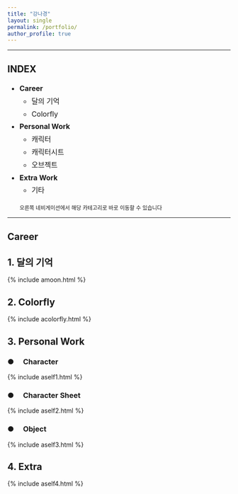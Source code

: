 ```yaml
---
title: "강나경"
layout: single
permalink: /portfolio/
author_profile: true
---
```


<style>
  .side-nav {
    position: fixed;
    top: 180px;
    right: 0;
    width: 20px;
    height: 200px;
    background-color: rgba(255, 255, 255, 0.9);
    border-left: 5px solid #ddd;
    transition: width 0.3s ease;
    overflow: hidden;
    z-index: 9999;
    padding: 10px 0;
  }

  .side-nav:hover {
    width: 180px; /* 커졌을 때 너비 */
    height: auto;
    padding: 10px 15px;
    box-shadow: -2px 2px 8px rgba(0, 0, 0, 0.15);
  }

  .side-nav a {
    display: block;
    color: #333;
    text-decoration: none;
    margin-bottom: 8px;
    font-size: 14px;
    white-space: nowrap;
    opacity: 0;
    transition: opacity 0.2s ease 0.2s;
  }

  .side-nav:hover a {
    opacity: 1;
  }

  .side-nav strong {
    display: block;
    margin-top: 10px;
    font-weight: bold;
    opacity: 0;
    transition: opacity 0.2s ease 0.2s;
  }

  .side-nav:hover strong {
    opacity: 1;
  }

  @media (max-width: 1000px) {
    .side-nav {
      display: none;
    }
  }
</style>

<!-- 고정 네비게이터 HTML -->
<div class="side-nav">
  <strong>Career</strong>
  <a href="#dal">달의 기억</a>
  <a href="#color">Colorfly</a>
  <br><strong>Personal Work</strong>
  <a href="#cha">캐릭터</a>
  <a href="#sheet">캐릭터시트</a>
  <a href="#object">오브젝트</a>
  <br><strong>Extra Work</strong>
  <a href="#etc">기타</a>
</div>

----------------------------------------------
<h2>INDEX</h2>
<ul style="font-size: 16px; line-height: 1.8;">
  <li><strong>Career</strong>
    <ul>
      <li>달의 기억</li>
      <li>Colorfly</li>
    </ul>
  </li>
  <li><strong>Personal Work</strong>
    <ul>
      <li>캐릭터</li>
      <li>캐릭터시트</li>
      <li>오브젝트</li>
    </ul>
  </li>
  <li><strong>Extra Work</strong>
    <ul>
      <li>기타</li>
    </ul>
  </li>
</ul>
<div style="font-size:12px;">
&emsp;&emsp; 오른쪽 네비게이션에서 해당 카테고리로 바로 이동할 수 있습니다
</div>


<hr>

<!-- Career Section -->      
<h2>Career</h2>

<!-- 모달 구조 -->
<div id="imgModal" style="display: none; position: fixed; z-index: 9999; padding-top: 80px; left: 0; top: 0; width: 100%; height: 100%; overflow: auto; background-color: rgba(0,0,0,0.9);">
  <span id="modalClose" style="position: absolute; top: 20px; right: 35px; color: #fff; font-size: 40px; font-weight: bold; cursor: pointer;">&times;</span>
  <img id="modalImage" style="margin: 40px auto; display: block; max-width: 100%; max-height: 100%;">
</div>



<h2 id="dal">1. 달의 기억</h2>

{% include amoon.html %}

<h2 id="color">2. Colorfly</h2>

{% include acolorfly.html %}

<h2>3. Personal Work</h2>

<h3 id="cha">● &emsp;Character</h3>

{% include aself1.html %}

<h3 id="sheet">● &emsp;Character Sheet</h3>

{% include aself2.html %}

<h3 id="object">● &emsp;Object</h3>

{% include aself3.html %}

<h2 id="etc">4. Extra</h2>

{% include aself4.html %}

<!-- 모달 창 구조 -->
<div id="imgModal" style="display: none; position: fixed; z-index: 9999; padding-top: 60px; left: 0; top: 0; width: 100%; height: 100%; overflow: auto; background-color: rgba(0,0,0,0.9);">
  <span id="modalClose" style="position: absolute; top: 20px; right: 35px; color: #fff; font-size: 40px; font-weight: bold; cursor: pointer;">&times;</span>
  <img id="modalImage" style="margin: auto; display: block; max-width: 80%; max-height: 80%;">
</div>

<script>
document.addEventListener("DOMContentLoaded", function() {
  const modal = document.getElementById('imgModal');
  const modalImg = document.getElementById('modalImage');
  const closeBtn = document.getElementById('modalClose');

  document.querySelectorAll("img").forEach(img => {
    img.style.cursor = "zoom-in";
    img.addEventListener("click", () => {
      modal.style.display = "block";
      modalImg.src = img.src;
      modalImg.alt = img.alt;
    });
  });

  closeBtn.addEventListener("click", () => {
    modal.style.display = "none";
  });

  window.addEventListener("click", (event) => {
    if (event.target === modal) {
      modal.style.display = "none";
    }
  });
});
</script>
